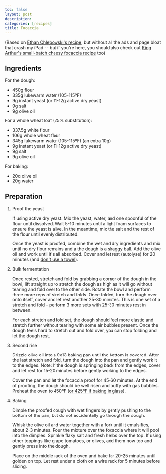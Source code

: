 ```yaml
---
toc: false
layout: post
description:
categories: [recipes]
title: Focaccia
---
```


(Based on [Ethan Chlebowski's recipe](https://www.ethanchlebowski.com/cooking-techniques-recipes/how-to-make-focaccia), but without all the ads and page bloat that crash my iPad -- but if you're here, you should also check out [King Arthur's small-batch cheesy focaccia recipe](https://www.kingarthurbaking.com/recipes/small-batch-cheesy-focaccia-recipe) too)

## Ingredients

For the dough:

- 450g flour
- 335g lukewarm water (105-115ºF)
- 9g instant yeast (or 11-12g active dry yeast)
- 9g salt
- 9g olive oil

For a whole wheat loaf (25% substitution):

- 337.5g white flour
- 106g whole wheat flour
- 345g lukewarm water (105-115ºF) (an extra 10g)
- 9g instant yeast (or 11-12g active dry yeast)
- 9g salt
- 9g olive oil

For baking:

- 20g olive oil
- 20g water

## Preparation

1. Proof the yeast

    If using active dry yeast: Mix the yeast, water, and one spoonful of the flour until dissolved. Wait 5-10 minutes until a light foam surfaces to ensure the yeast is alive. In the meantime, mix the salt and the rest of the flour until evenly distributed.

    Once the yeast is proofed, combine the wet and dry ingredients and mix until no dry flour remains and a the dough is a shaggy ball. Add the olive oil and work until it's all absorbed. Cover and let rest (autolyse) for 20 minutes (and [don't use a towel](https://www.kingarthurbaking.com/blog/2023/04/18/never-cover-rising-bread-dough-with-towel)).

2. Bulk fermentation

    Once rested, stretch and fold by grabbing a corner of the dough in the bowl, lift straight up to stretch the dough as high as it will go without tearing and fold over to the other side. Rotate the bowl and perform three more reps of stretch and folds. Once folded, turn the dough over onto itself, cover and let rest another 25-30 minutes. This is one set of a stretch and fold - perform 3 more sets with 25-30 minutes rest in between.

    For each stretch and fold set, the dough should feel more elastic and stretch further without tearing with some air bubbles present. Once the dough feels hard to stretch out and fold over, you can stop folding and let the dough rest.

3. Second rise

    Drizzle olive oil into a 9x13 baking pan until the bottom is covered. After the last stretch and fold, turn the dough into the pan and gently work it to the edges. Note: If the dough is springing back from the edges, cover and let rest for 15-20 minutes before gently working to the edges.

    Cover the pan and let the focaccia proof for 45-60 minutes. At the end of proofing, the dough should be well risen and puffy with gas bubbles. Preheat the oven to 450ºF ([or 425ºF if baking in glass](https://www.kingarthurbaking.com/blog/2018/03/29/glass-or-metal-or-stoneware#:~:text=The%20standard%20advice%20for%20baking,up%20to%2010%20minutes%20longer.)).

4. Baking

    Dimple the proofed dough with wet fingers by gently pushing to the bottom of the pan, but do not accidentally go through the dough.

    Whisk the olive oil and water together with a fork until it emulsifies, about 2-3 minutes. Pour the mixture over the focaccia where it will pool into the dimples. Sprinkle flaky salt and fresh herbs over the top. If using other toppings like grape tomatoes, or olives, add them now too and gently press into the dough.

    Place on the middle rack of the oven and bake for 20-25 minutes until golden on top. Let rest under a cloth on a wire rack for 5 minutes before slicing.

